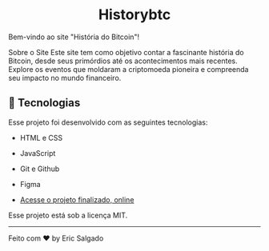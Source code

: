 <h1 align="center"> Historybtc </h1>

Bem-vindo ao site "História do Bitcoin"!

Sobre o Site
Este site tem como objetivo contar a fascinante história do Bitcoin, desde seus primórdios até os acontecimentos mais recentes. Explore os eventos que moldaram a criptomoeda pioneira e compreenda seu impacto no mundo financeiro.

## 🚀 Tecnologias

Esse projeto foi desenvolvido com as seguintes tecnologias:

- HTML e CSS
- JavaScript
- Git e Github
- Figma

- [Acesse o projeto finalizado, online](https://ericsalt.github.io/Projeto-Historybtc/)

Esse projeto está sob a licença MIT.

---

Feito com ♥ by Eric Salgado
